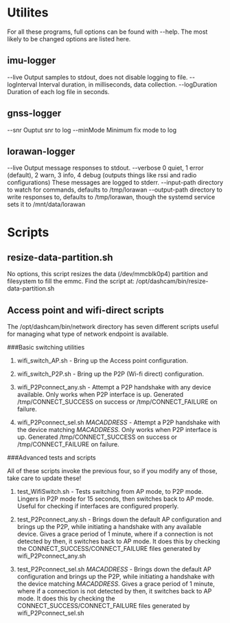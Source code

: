 # Utilites

For all these programs, full options can be found with --help.
The most likely to be changed options are listed here.

## imu-logger

--live Output samples to stdout, does not disable logging to file.
--logInterval Interval duration, in milliseconds, data collection.
--logDuration Duration of each log file in seconds.

## gnss-logger

--snr Ouptut snr to log
--minMode Minimum fix mode to log

## lorawan-logger

--live Output message responses to stdout.
--verbose 0 quiet, 1 error (default), 2 warn, 3 info, 4 debug (outputs things like rssi and radio configurations) These messages are logged to stderr.
--input-path directory to watch for commands, defaults to /tmp/lorawan
--output-path directory to write responses to, defaults to /tmp/lorawan, though the systemd service sets it to /mnt/data/lorawan

# Scripts

## resize-data-partition.sh

No options, this script resizes the data (/dev/mmcblk0p4) partition and filesystem to fill the emmc. Find the script at:
/opt/dashcam/bin/resize-data-partition.sh

## Access point and wifi-direct scripts

The /opt/dashcam/bin/network directory has seven different scripts useful for managing what type of network endpoint is available.

###Basic switching utilities

1. wifi\_switch\_AP.sh - Bring up the Access point configuration.

1. wifi\_switch\_P2P.sh - Bring up the P2P (Wi-fi direct) configuration.

1. wifi\_P2Pconnect\_any.sh - Attempt a P2P handshake with any device available. Only works when P2P interface is up.
Generated /tmp/CONNECT\_SUCCESS on success or /tmp/CONNECT\_FAILURE on failure.

1. wifi\_P2Pconnect\_sel.sh *MACADDRESS* - Attempt a P2P handshake with the device matching *MACADDRESS*. Only works when P2P interface is up.
Generated /tmp/CONNECT\_SUCCESS on success or /tmp/CONNECT\_FAILURE on failure.

###Advanced tests and scripts

All of these scripts invoke the previous four, so if you modify any of those, take care to update these!

1. test\_WifiSwitch.sh - Tests switching from AP mode, to P2P mode. Lingers in P2P mode for 15 seconds, then switches back to AP mode.
Useful for checking if interfaces are configured properly.

1. test\_P2Pconnect\_any.sh - Brings down the default AP configuration and brings up the P2P, while initiating a handshake with
any available device. Gives a grace period of 1 minute, where if a connection is not detected by then, it switches back to AP mode.
It does this by checking the CONNECT\_SUCCESS/CONNECT\_FAILURE files generated by wifi\_P2Pconnect\_any.sh

1. test\_P2Pconnect\_sel.sh *MACADDRESS* - Brings down the default AP configuration and brings up the P2P, while initiating a handshake with
the device matching *MACADDRESS*. Gives a grace period of 1 minute, where if a connection is not detected by then, it switches back to AP mode.
It does this by checking the CONNECT\_SUCCESS/CONNECT\_FAILURE files generated by wifi\_P2Pconnect\_sel.sh
